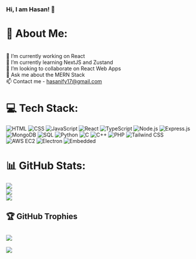 ###  Hi, I am Hasan! 👋
<!--
**aquib1011/aquib1011** is a ✨ _special_ ✨ repository because its `README.md` (this file) appears on your GitHub profile.

Here are some ideas to get you started:

- 🔭 I’m currently working on ...
- 🌱 I’m currently learning ...
- 👯 I’m looking to collaborate on ...
- 🤔 I’m looking for help with ...
- 💬 Ask me about ...
- 📫 How to reach me: ...
- 😄 Pronouns: ...
- ⚡ Fun fact: ...
-->
# 💫 About Me:
<br>🔭 I’m currently working on React<br>🌱 I’m currently learning NextJS and Zustand<br>👯 I’m looking to collaborate on React Web Apps <br> 💬 Ask me about the MERN Stack <br> 📫 Contact me - hasanify17@gmail.com

# 💻 Tech Stack:

![HTML](https://img.shields.io/badge/HTML-%23E34F26.svg?style=for-the-badge&logo=html5&logoColor=white)
![CSS](https://img.shields.io/badge/CSS-%231572B6.svg?style=for-the-badge&logo=css3&logoColor=white)
![JavaScript](https://img.shields.io/badge/JavaScript-%23F7DF1E.svg?style=for-the-badge&logo=javascript&logoColor=black)
![React](https://img.shields.io/badge/React-%2320232a.svg?style=for-the-badge&logo=react&logoColor=%2361DAFB)
![TypeScript](https://img.shields.io/badge/TypeScript-%23007ACC.svg?style=for-the-badge&logo=typescript&logoColor=white)
![Node.js](https://img.shields.io/badge/Node.js-%23339933.svg?style=for-the-badge&logo=node.js&logoColor=white)
![Express.js](https://img.shields.io/badge/Express.js-%23000000.svg?style=for-the-badge&logo=express&logoColor=white)
![MongoDB](https://img.shields.io/badge/MongoDB-%2347A248.svg?style=for-the-badge&logo=mongodb&logoColor=white)
![SQL](https://img.shields.io/badge/SQL-%2300f.svg?style=for-the-badge&logo=sqlite&logoColor=white)
![Python](https://img.shields.io/badge/Python-3670A0?style=for-the-badge&logo=python&logoColor=ffdd54)
![C](https://img.shields.io/badge/C-%2300599C.svg?style=for-the-badge&logo=c&logoColor=white)
![C++](https://img.shields.io/badge/C++-%2300599C.svg?style=for-the-badge&logo=c%2B%2B&logoColor=white)
![PHP](https://img.shields.io/badge/PHP-%23777BB4.svg?style=for-the-badge&logo=php&logoColor=white)
![Tailwind CSS](https://img.shields.io/badge/Tailwind_CSS-%231a202c.svg?style=for-the-badge&logo=tailwind-css&logoColor=38B2AC)
![AWS EC2](https://img.shields.io/badge/AWS_EC2-%23FF9900.svg?style=for-the-badge&logo=amazon-aws&logoColor=white)
![Electron](https://img.shields.io/badge/Electron-%2361B983.svg?style=for-the-badge&logo=electron&logoColor=white)
![Embedded](https://img.shields.io/badge/Embedded-%230097C6.svg?style=for-the-badge&logo=arduino&logoColor=white)

# 📊 GitHub Stats:
![](https://github-readme-stats.vercel.app/api?username=hasanify&theme=dark&hide_border=false&include_all_commits=true&count_private=true)<br/>
![](https://github-readme-streak-stats.herokuapp.com/?user=hasanify&theme=dark&hide_border=false)<br/>
![](https://github-readme-stats.vercel.app/api/top-langs/?username=hasanify&theme=dark&hide_border=false&include_all_commits=true&count_private=true&layout=compact)

## 🏆 GitHub Trophies
![](https://github-profile-trophy.vercel.app/?username=hasanify&theme=radical&no-frame=false&no-bg=false&margin-w=4)
---
[![](https://visitcount.itsvg.in/api?id=hasanify&icon=1&color=0)](https://visitcount.itsvg.in)
